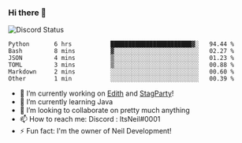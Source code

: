 ### Hi there 👋

![Discord Status](https://discord.c99.nl/widget/theme-1/702385226407608341.png)

<!--START_SECTION:waka-->

```text
Python       6 hrs           ███████████████████████▓░   94.44 %
Bash         8 mins          ▓░░░░░░░░░░░░░░░░░░░░░░░░   02.27 %
JSON         4 mins          ▒░░░░░░░░░░░░░░░░░░░░░░░░   01.23 %
TOML         3 mins          ▒░░░░░░░░░░░░░░░░░░░░░░░░   00.88 %
Markdown     2 mins          ░░░░░░░░░░░░░░░░░░░░░░░░░   00.60 %
Other        1 min           ░░░░░░░░░░░░░░░░░░░░░░░░░   00.39 %
```

<!--END_SECTION:waka-->
- 🔭 I’m currently working on [Edith](https://github.com/NeilDevelopment/Edith) and [StagParty](https://github.com/StagParty)!
- 🌱 I’m currently learning Java
- 👯 I’m looking to collaborate on pretty much anything
- 📫 How to reach me: Discord : ItsNeil#0001
- ⚡ Fun fact: I'm the owner of Neil Development!

